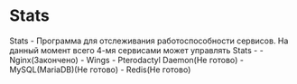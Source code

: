 # Stats
Stats - Программа для отслеживания работоспособности сервисов.
На данный момент всего 4-мя сервисами может управлять Stats - 
          - Nginx(Закончено)
	  - Wings - Pterodactyl Daemon(Не готово)
	  - MySQL(MariaDB)(Не готово)
	  - Redis(Не готово)
